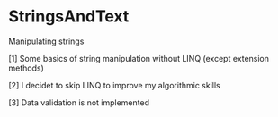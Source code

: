 # StringsAndText
Manipulating strings

[1] Some basics of string manipulation without LINQ (except extension methods)

[2] I decidet to skip LINQ to improve my algorithmic skills

[3] Data validation is not implemented
